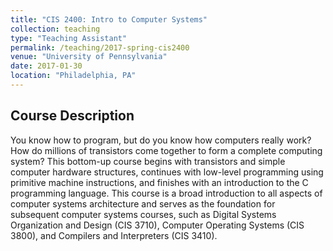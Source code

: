 ```yaml
---
title: "CIS 2400: Intro to Computer Systems"
collection: teaching
type: "Teaching Assistant"
permalink: /teaching/2017-spring-cis2400
venue: "University of Pennsylvania"
date: 2017-01-30
location: "Philadelphia, PA"
---
```


## Course Description
You know how to program, but do you know how computers really work? How do millions of transistors come together to form a complete computing system? This bottom-up course begins with transistors and simple computer hardware structures, continues with low-level programming using primitive machine instructions, and finishes with an introduction to the C programming language. This course is a broad introduction to all aspects of computer systems architecture and serves as the foundation for subsequent computer systems courses, such as Digital Systems Organization and Design (CIS 3710), Computer Operating Systems (CIS 3800), and Compilers and Interpreters (CIS 3410).
